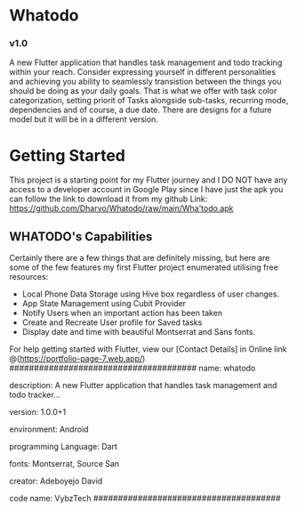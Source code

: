 # Whatodo

### v1.0

  A new Flutter application that handles task management and todo tracking within your reach. Consider expressing yourself in different personalities and achieving you ability to seamlessly transistion between the things you should be doing as your daily goals. That is what we offer with task color categorization, setting priorit of Tasks alongside sub-tasks, recurring mode, dependencies and of course, a due date. There are designs for a future model but it will be in a different version.

# Getting Started

This project is a starting point for my Flutter journey and I DO NOT have any access to a developer account in Google Play since I have just the apk you can follow the link to download it from my github
Link: https://github.com/Dharvo/Whatodo/raw/main/Wha'todo.apk

## WHATODO's Capabilities
 
 Certainly there are a few things that are definitely missing, but here are some of the few features my first Flutter project enumerated utilising free resources:
- Local Phone Data Storage using Hive box regardless of user changes.
- App State Management using Cubit Provider
- Notify Users when an important action has been taken
- Create and Recreate User profile for Saved tasks
- Display date and time with beautiful Montserrat and Sans fonts.

For help getting started with Flutter, view our [Contact Details] in Online link @(https://portfolio-page-7.web.app/)
######################################
name: whatodo

description: A new Flutter application that handles task management and todo tracker...

version: 1.0.0+1

environment: Android

programming Language: Dart

fonts: Montserrat, Source San

creator: Adeboyejo David

code name: VybzTech
######################################
